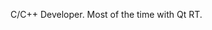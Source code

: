 C/C++ Developer.
Most of the time with Qt RT.

<!---
theknurz/theknurz is a ✨ special ✨ repository because its `README.md` (this file) appears on your GitHub profile.
You can click the Preview link to take a look at your changes.
--->
